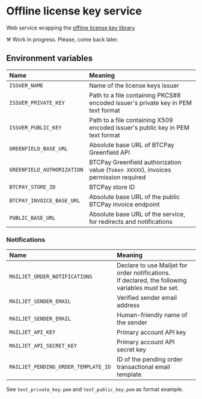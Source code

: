 # Offline license key service
Web service wrapping the [offline license key library](https://github.com/Radiokot/offline-license-key) 

⚒ Work in progress. Please, come back later.

## Environment variables
| Name                       | Meaning                                                                             |                                                                          
|:---------------------------|:------------------------------------------------------------------------------------|
| `ISSUER_NAME`              | Name of the license keys issuer                                                     |                                                  |
| `ISSUER_PRIVATE_KEY`       | Path to a file containing PKCS#8 encoded issuer's private key in PEM text format    |
| `ISSUER_PUBLIC_KEY`        | Path to a file containing X509 encoded issuer's public key in PEM text format       |
| `GREENFIELD_BASE_URL`      | Absolute base URL of BTCPay Greenfield API                                          |
| `GREENFIELD_AUTHORIZATION` | BTCPay Greenfield authorization value (`Token XXXXX`), invoices permission required |
| `BTCPAY_STORE_ID`          | BTCPay store ID                                                                     |
| `BTCPAY_INVOICE_BASE_URL`  | Absolute base URL of the public BTCPay invoice endpoint                             |
| `PUBLIC_BASE_URL`          | Absolute base URL of the service, for redirects and notifications                   |

### Notifications
| Name                                | Meaning                                                                                                |                                                                          
|:------------------------------------|:-------------------------------------------------------------------------------------------------------|
| `MAILJET_ORDER_NOTIFICATIONS`       | Declare to use Mailjet for order notifications. <br/>If declared, the following variables must be set. |                                                  |
| `MAILJET_SENDER_EMAIL`              | Verified sender email address                                                                          |                                                  |
| `MAILJET_SENDER_EMAIL`              | Human-friendly name of the sender                                                                      |                                                  |
| `MAILJET_API_KEY`                   | Primary account API key                                                                                |                                                  |
| `MAILJET_API_SECRET_KEY`            | Primary account API secret key                                                                         |                                                  |
| `MAILJET_PENDING_ORDER_TEMPLATE_ID` | ID of the pending order transactional email template                                                   |                                                  |


See `test_private_key.pem` and `test_public_key.pem` as format example. 
